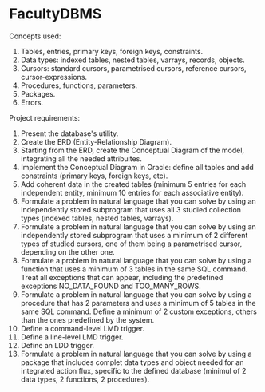 # FacultyDBMS

Concepts used:

1. Tables, entries, primary keys, foreign keys, constraints.
2. Data types: indexed tables, nested tables, varrays, records, objects.
3. Cursors: standard cursors, parametrised cursors, reference cursors, cursor-expressions.
4. Procedures, functions, parameters.
5. Packages.
6. Errors.

Project requirements:

1. Present the database's utility.
2. Create the ERD (Entity-Relationship Diagram).
3. Starting from the ERD, create the Conceptual Diagram of the model, integrating all the needed attribuites.
4. Implement the Conceptual Diagram in Oracle: define all tables and add constraints (primary keys, foreign keys, etc).
5. Add coherent data in the created tables (minimum 5 entries for each independent entity, minimum 10 entries for each associative entity).
6. Formulate a problem in natural language that you can solve by using an independently stored subprogram that uses all 3 studied collection types (indexed tables, nested tables, varrays).
7. Formulate a problem in natural language that you can solve by using an independently stored subprogram that uses a minimum of 2 different types of studied cursors, one of them being a parametrised cursor, depending on the other one.
8. Formulate a problem in natural language that you can solve by using a function that uses a minimum of 3 tables in the same SQL command. Treat all exceptions that can appear, including the predefined exceptions NO_DATA_FOUND and TOO_MANY_ROWS.
9. Formulate a problem in natural language that you can solve by using a procedure that has 2 parameters and uses a minimum of 5 tables in the same SQL command. Define a minimum of 2 custom exceptions, others than the ones predefined by the system.
10. Define a command-level LMD trigger.
11. Define a line-level LMD trigger.
12. Define an LDD trigger.
13. Formulate a problem in natural language that you can solve by using a package that includes complet data types and object needed for an integrated action flux, specific to the defined database (minimul of 2 data types, 2 functions, 2 procedures).
